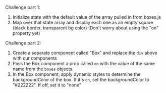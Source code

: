 Challenge part 1:
1. Initialize state with the default value of the
    array pulled in from boxes.js
2. Map over that state array and display each one
as an empty square (black border, transparent bg color)
(Don't worry about using the "on" property yet)

Challenge part 2:
1. Create a separate component called "Box" and
  replace the `div` above with our <Box /> components
2. Pass the Box component a prop called `on` with the
  value of the same name from the `boxes` objects
3. In the Box component, apply dynamic styles to determine
 the backgroundColor of the box. If it's `on`, set the
 backgroundColor to "#222222". If off, set it to "none"
